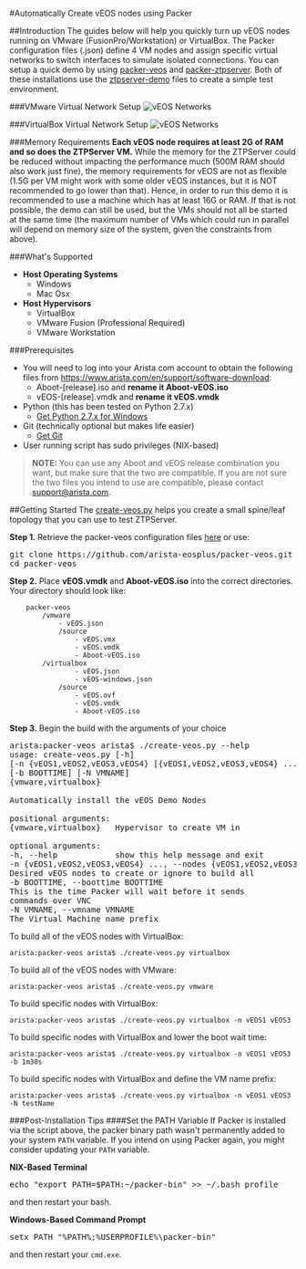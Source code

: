 #Automatically Create vEOS nodes using Packer

##Introduction
The guides below will help you quickly turn up vEOS nodes running on VMware (FusionPro/Workstation) or VirtualBox. The Packer configuration files (.json) define 4 VM nodes and assign specific virtual networks to switch interfaces to simulate isolated connections. You can setup a quick demo by using [packer-veos](https://github.com/arista-eosplus/packer-veos) and [packer-ztpserver](https://github.com/arista-eosplus/packer-ztpserver). Both of these installations use the [ztpserver-demo](https://github.com/arista-eosplus/ztpserver-demo) files to create a simple test environment.

###VMware Virtual Network Setup
![vEOS Networks](https://raw.githubusercontent.com/arista-eosplus/packer-veos/master/gh-pages/images/vEOS-spine-leaf-vmware.jpg)

###VirtualBox Virtual Network Setup
![vEOS Networks](https://raw.githubusercontent.com/arista-eosplus/packer-veos/master/gh-pages/images/vEOS-spine-leaf-vbox.jpg)

###Memory Requirements
**Each vEOS node requires at least 2G of RAM and so does the ZTPServer VM.** While the memory for the ZTPServer could be reduced without impacting the performance much (500M RAM should also work just fine), the memory requirements for vEOS are not as flexible (1.5G per VM might work with some older vEOS instances, but it is NOT recommended to go lower than that). Hence, in order to run this demo it is recommended to use a machine which has at least 16G or RAM. If that is not possible, the demo can still be used, but the VMs should not all be started at the same time (the maximum number of VMs which could run in parallel will depend on memory size of the system, given the constraints from above).

###What's Supported
* **Host Operating Systems**
  * Windows
  * Mac Osx
* **Host Hypervisors**
  * VirtualBox
  * VMware Fusion (Professional Required)
  * VMware Workstation

###Prerequisites
* You will need to log into your Arista.com account to obtain the following files from https://www.arista.com/en/support/software-download:
  * Aboot-[release].iso and **rename it Aboot-vEOS.iso**
  * vEOS-[release].vmdk and **rename it vEOS.vmdk**
* Python (this has been tested on Python 2.7.x)
  * [Get Python 2.7.x for Windows](https://www.python.org/downloads/windows/)
* Git (technically optional but makes life easier)
  * [Get Git](http://git-scm.com/downloads)
* User running script has sudo privileges (NIX-based)

> **NOTE:** You can use any Aboot and vEOS release combination you want, but make sure that the two are compatible. If you are not sure the two files you intend to use are compatible, please contact support@arista.com.

##Getting Started
The [create-veos.py](https://github.com/arista-eosplus/packer-veos/blob/master/create-veos.py) helps you create a small spine/leaf topology that you can use to test ZTPServer.

**Step 1.** Retrieve the packer-veos configuration files [here](https://github.com/arista-eosplus/packer-veos/archive/master.zip) or use:
<pre>
git clone https://github.com/arista-eosplus/packer-veos.git
cd packer-veos
</pre>

**Step 2.** Place **vEOS.vmdk** and **Aboot-vEOS.iso** into the correct directories. Your directory should look like:

```
    packer-veos
        /vmware
            - vEOS.json
            /source
                - vEOS.vmx
                - vEOS.vmdk
                - Aboot-vEOS.iso
        /virtualbox
                - vEOS.json
                - vEOS-windows.json
            /source
                - vEOS.ovf
                - vEOS.vmdk
                - Aboot-vEOS.iso
```
**Step 3.** Begin the build with the arguments of your choice
<pre>
arista:packer-veos arista$ ./create-veos.py --help
usage: create-veos.py [-h]
[-n {vEOS1,vEOS2,vEOS3,vEOS4} [{vEOS1,vEOS2,vEOS3,vEOS4} ...]]
[-b BOOTTIME] [-N VMNAME]
{vmware,virtualbox}

Automatically install the vEOS Demo Nodes

positional arguments:
{vmware,virtualbox}   Hypervisor to create VM in

optional arguments:
-h, --help            show this help message and exit
-n {vEOS1,vEOS2,vEOS3,vEOS4} ..., --nodes {vEOS1,vEOS2,vEOS3,vEOS4} ...
Desired vEOS nodes to create or ignore to build all
-b BOOTTIME, --boottime BOOTTIME
This is the time Packer will wait before it sends
commands over VNC
-N VMNAME, --vmname VMNAME
The Virtual Machine name prefix
</pre>

To build all of the vEOS nodes with VirtualBox:
```
arista:packer-veos arista$ ./create-veos.py virtualbox
```

To build all of the vEOS nodes with VMware:
```
arista:packer-veos arista$ ./create-veos.py vmware
```

To build specific nodes with VirtualBox:
```
arista:packer-veos arista$ ./create-veos.py virtualbox -n vEOS1 vEOS3
```

To build specific nodes with VirtualBox and lower the boot wait time:
```
arista:packer-veos arista$ ./create-veos.py virtualbox -n vEOS1 vEOS3 -b 1m30s
```

To build specific nodes with VirtualBox and define the VM name prefix:
```
arista:packer-veos arista$ ./create-veos.py virtualbox -n vEOS1 vEOS3 -N testName
```

###Post-Installation Tips
####Set the PATH Variable
If Packer is installed via the script above, the packer binary path wasn't permanently
added to your system ```PATH``` variable.  If you intend on using Packer again, you might consider
updating your ```PATH``` variable.

**NIX-Based Terminal**
<pre>
echo "export PATH=$PATH:~/packer-bin" >> ~/.bash_profile
</pre>
and then restart your bash.

**Windows-Based Command Prompt**
<pre>
setx PATH "%PATH%;%USERPROFILE%\packer-bin"
</pre>
and then restart your ```cmd.exe```.
